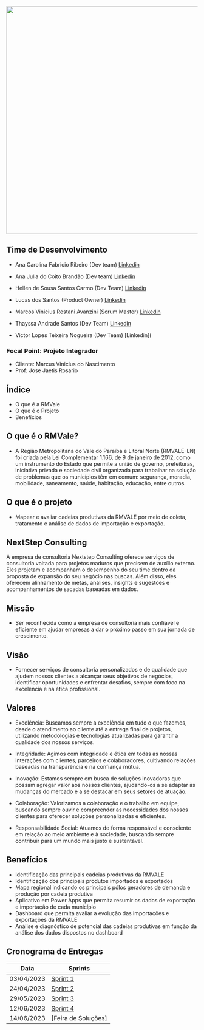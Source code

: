 <img src="https://github.com/VictorNogueiraSCCP/NextStep/blob/main/imagem/NextStepLogo.svg" width="1000" height="600"/>


## Time de Desenvolvimento
* Ana Carolina Fabricio Ribeiro (Dev team) [Linkedin](https://www.linkedin.com/in/ana-carolina-fabr%C3%ADcio-ribeiro-976154207/)

* Ana Julia do Coito Brandão (Dev team) [Linkedin](https://www.linkedin.com/in/ana-j%C3%BAlia-couto-brand%C3%A3o-60a78b20b/)

* Hellen de Sousa Santos Carmo (Dev Team) [Linkedin](https://www.linkedin.com/in/hellen-carmo-26717b27b/)

* Lucas dos Santos (Product Owner) [Linkedin](https://www.linkedin.com/in/lucas-santos-26093664/)

* Marcos Vinicius Restani Avanzini (Scrum Master)  [Linkedin](https://www.linkedin.com/in/marcos-avanzini-7544331b6/)

* Thayssa Andrade Santos (Dev Team) [Linkedin](https://www.linkedin.com/in/thayssa-andrade-531a20200/)
 
* Victor Lopes Teixeira Nogueira (Dev Team) [Linkedin](

### Focal Point: Projeto Integrador
* Cliente: Marcus Vinicius do Nascimento
* Prof: Jose Jaetis Rosario

## Índice
* O que é a RMVale
* O que é o Projeto
* Benefícios

## O que é o RMVale?
* A Região Metropolitana do Vale do Paraíba e Litoral Norte (RMVALE-LN) foi criada pela Lei Complementar 1.166, de 9 de janeiro de 2012, como um instrumento do Estado que permite a união de governo, prefeituras, iniciativa privada e sociedade civil organizada para trabalhar na solução de problemas que os municípios têm em comum: segurança, moradia, mobilidade, saneamento, saúde, habitação, educação, entre outros.

## O que é o projeto
* Mapear e avaliar cadeias produtivas da RMVALE por meio de coleta, tratamento e análise de dados de importação e exportação.

## NextStep Consulting
A empresa de consultoria Nextstep Consulting oferece serviços de consultoria voltada para projetos maduros que precisem de auxílio externo. Eles projetam e acompanham o desempenho do seu time dentro da proposta de expansão do seu negócio nas buscas. Além disso, eles oferecem alinhamento de metas, análises, insights e sugestões e acompanhamentos de sacadas baseadas em dados.

## Missão
* Ser reconhecida como a empresa de consultoria mais confiável e eficiente em ajudar empresas a dar o próximo passo em sua jornada de crescimento.

## Visão 
* Fornecer serviços de consultoria personalizados e de qualidade que ajudem nossos clientes a alcançar seus objetivos de negócios, identificar oportunidades e enfrentar desafios, sempre com foco na excelência e na ética profissional.


## Valores

* Excelência: Buscamos sempre a excelência em tudo o que fazemos, desde o atendimento ao cliente até a entrega final de projetos, utilizando metodologias e tecnologias atualizadas para garantir a qualidade dos nossos serviços.

* Integridade: Agimos com integridade e ética em todas as nossas interações com clientes, parceiros e colaboradores, cultivando relações baseadas na transparência e na confiança mútua.

* Inovação: Estamos sempre em busca de soluções inovadoras que possam agregar valor aos nossos clientes, ajudando-os a se adaptar às mudanças do mercado e a se destacar em seus setores de atuação.

* Colaboração: Valorizamos a colaboração e o trabalho em equipe, buscando sempre ouvir e compreender as necessidades dos nossos clientes para oferecer soluções personalizadas e eficientes.

* Responsabilidade Social: Atuamos de forma responsável e consciente em relação ao meio ambiente e à sociedade, buscando sempre contribuir para um mundo mais justo e sustentável.

## Benefícios 
* Identificação das principais cadeias produtivas da RMVALE
* Identificação dos principais produtos importados e exportados
* Mapa regional indicando os principais pólos geradores de demanda e produção por cadeia produtiva
* Aplicativo em Power Apps que permita resumir os dados de exportação e importação de cada município
* Dashboard que permita avaliar a evolução das importações e exportações da RMVALE
* Análise e diagnóstico de potencial das cadeias produtivas em função da análise dos dados dispostos no dashboard

## Cronograma de Entregas

| Data | Sprints |
| ------ | ------ |
|    03/04/2023    |[Sprint 1](https://github.com/MarcosAvanzini/NextStep/tree/Sprint-1)|
|    24/04/2023    |[Sprint 2](https://github.com/MarcosAvanzini/NextStep/tree/Sprint-2)|
|    29/05/2023    |[Sprint 3](https://github.com/MarcosAvanzini/NextStep/tree/Sprint-3)|
|    12/06/2023    |[Sprint 4](https://github.com/MarcosAvanzini/NextStep/tree/Sprint-4)|                    
|    14/06/2023    |[Feira de Soluções]|
